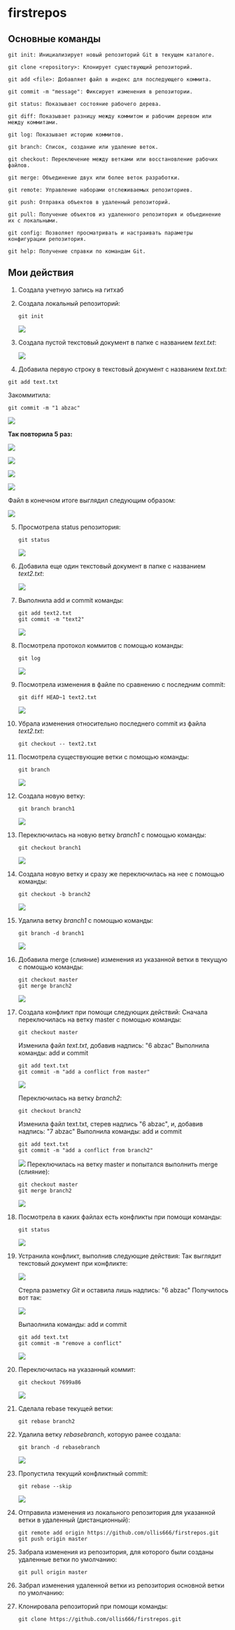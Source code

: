 # firstrepos


## Основные команды
```
git init: Инициализирует новый репозиторий Git в текущем каталоге.

git clone <repository>: Клонирует существующий репозиторий.

git add <file>: Добавляет файл в индекс для последующего коммита.

git commit -m "message": Фиксирует изменения в репозитории.

git status: Показывает состояние рабочего дерева.

git diff: Показывает разницу между коммитом и рабочим деревом или между коммитами.

git log: Показывает историю коммитов.

git branch: Список, создание или удаление веток.

git checkout: Переключение между ветками или восстановление рабочих файлов.

git merge: Объединение двух или более веток разработки.

git remote: Управление наборами отслеживаемых репозиториев.

git push: Отправка объектов в удаленный репозиторий.

git pull: Получение объектов из удаленного репозитория и объединение их с локальными.

git config: Позволяет просматривать и настраивать параметры конфигурации репозитория.

git help: Получение справки по командам Git.
```
## Мои действия

1. Создала учетную запись на гитхаб
2. Создала локальный репозиторий:
    ```
    git init
    ```
    
   ![](/photo/git_init.png)
3. Создала пустой текстовый документ в папке с названием *text.txt*:
   
   ![](/photo/txt1.png)
4. Добавила первую строку в текстовый документ с названием *text.txt*:
  ```
  git add text.txt
  ```
  
  Закоммитила:
  ```
  git commit -m "1 abzac"
  ```
  ![](/photo/git_commit1.png)
  
  **Так повторила 5 раз:**
  
  ![](/photo/git_commit2.png)
    
  ![](/photo/git_commit3.png)
    
  ![](/photo/git_commit4.png)
    
  ![](/photo/git_commit5.png)

  Файл в конечном итоге выглядил следующим образом:
  
  ![](/photo/texttxt.png)
    
5. Просмотрела status репозитория:
    ```
    git status
    ```
    ![](/photo/git_status.png)
6. Добавила еще один текстовый документ в папке с названием *text2.txt*:

    ![](/photo/text2.png)
8. Выполнила add и commit команды:
    ```
    git add text2.txt
    git commit -m "text2"
    ```
    ![](/photo/txt2.png)
9. Посмотрела протокол коммитов с помощью команды:
    ```
    git log
    ```
    ![](/photo/git_log.png)
10. Посмотрела изменения в файле по сравнению с последним commit:
    ```
    git diff HEAD~1 text2.txt
    ```
     ![](/photo/git_diff.png)
11. Убрала изменения относительно последнего commit из файла *text2.txt*:
    ```
    git checkout -- text2.txt
    ```
12. Посмотрела существующие ветки с помощью команды:
    ```
    git branch
    ```
    ![](/photo/git_branch.png)
13. Создала новую ветку:
    ```
    git branch branch1
    ```
    ![](/photo/git_branch1.png)
14. Переключилась на новую ветку *branch1* с помощью команды:
    ```
    git checkout branch1
    ```
    ![](/photoes/git_checkout2.png)
15. Создала новую ветку и сразу же переключилась на нее с помощью команды:
    ```
    git checkout -b branch2
    ```
    ![](/photo/git_branch2.png)
16. Удалила ветку *branch1* с помощью команды:
    ```
    git branch -d branch1
    ```
    ![](/photo/del_branch.png)
17. Добавила merge (слияние) изменения из указанной ветки в текущую с помощью команды:
    ```
    git checkout master
    git merge branch2
    ```
    ![](/photo/merge.png)
19. Создала конфликт при помощи следующих действий:
    Сначала переключилась на ветку master с помощью команды:
    ```
    git checkout master
    ```
    Изменила файл *text.txt*, добавив надпись: "6 abzac"
    Выполнила команды: add и commit
    ```
    git add text.txt
    git commit -m "add a conflict from master"
    ```
      ![](/photo/conflict1.png)

    Переключилась на ветку *branch2*:
    ```
    git checkout branch2
    ```
    Изменила файл text.txt, стерев надпись "6 abzac", и, добавив надпись: "7 abzac"
    Выполнила команды: add и commit
    
    ```
    git add text.txt
    git commit -m "add a conflict from branch2"
    ```
      ![](/photo/git_conflict2.png)
    Переключилась на ветку master и попытался выполнить merge (слияние):
      
      ```
      git checkout master
      git merge branch2
      ```
      ![](/photo/merge2.png)
21. Посмотрела в каких файлах есть конфликты при помощи команды:
    ```
    git status
    ```
    ![](/photo/git_status2.png)
22. Устранила конфликт, выполнив следующие действия:
    Так выглядит текстовый документ при конфликте:
    
    ![](/photo/conflicttxt.png)

    Стерла разметку *Git* и оставила лишь надпись: "6 abzac"
    Получилось вот так:
    
    ![](/photo/txt3.png)
    
    Выпаолнила команды: add и commit
    
    ```
    git add text.txt
    git commit -m "remove a conflict"
    ```
      ![](/photo/remove_conflict.png)
19. Переключилась на указанный коммит:
    ```
    git checkout 7699a86
    ```
    ![](/photo/7699a86.png)
18. Сделала rebase текущей ветки:
    ```
    git rebase branch2
    ```
18. Удалила ветку *rebasebranch*, которую ранее создала:
    ```
    git branch -d rebasebranch
    ```

    ![](/photo/del_branch2.png)
19. Пропустила текущий конфликтный commit:
    ```
    git rebase --skip
    ```
    ![](/photo/rebase2.png)
20. Отправила изменения из локального репозитория для указанной ветки в удаленный (дистанционный):
    ```
    git remote add origin https://github.com/ollis666/firstrepos.git
    git push origin master
    ```
21. Забрала изменения из репозитория, для которого были созданы удаленные ветки по умолчанию:
    ```
    git pull origin master
    ```
22. Забрал изменения удаленной ветки из репозитория основной ветки по умолчанию:
    
23. Клонировала репозиторий при помощи команды:
    ```
    git clone https://github.com/ollis666/firstrepos.git
    ```
